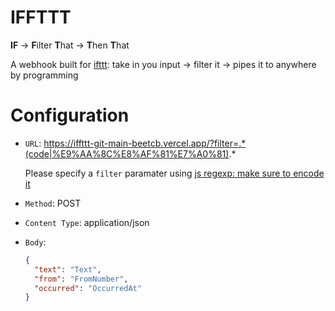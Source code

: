 # IFFTTT

**IF** -> **F**ilter **T**hat -> **T**hen **T**hat

A webhook built for [ifttt](https://ifttt.com/home): take in you input -> filter it -> pipes it to anywhere by programming

# Configuration

- `URL`: https://iffttt-git-main-beetcb.vercel.app/?filter=.*(code|%E9%AA%8C%E8%AF%81%E7%A0%81).*

  Please specify a `filter` paramater using [js regexp: make sure to encode it](https://developer.mozilla.org/en-US/docs/Web/JavaScript/Reference/Global_Objects/RegExp/RegExp)

- `Method`: POST

- `Content Type`: application/json

- `Body`:

  ```json
  {
    "text": "Text",
    "from": "FromNumber",
    "occurred": "OccurredAt"
  }
  ```
